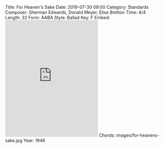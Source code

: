 Title: For Heaven's Sake
Date: 2019-07-30 09:00
Category: Standards
Composer: Sherman Edwards, Donald Meyer, Elise Bretton
Time: 4/4
Length: 32
Form: AABA
Style: Ballad
Key: F
Embed: <iframe src="https://open.spotify.com/embed/playlist/22wx7g54MGVp1SPYO0uJ6V" width="300" height="380" frameborder="0" allowtransparency="true" allow="encrypted-media"></iframe>
Chords: images/for-heavens-sake.jpg
Year: 1946
